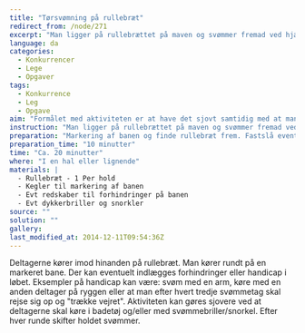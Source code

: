 ```yaml
---
title: "Tørsvømning på rullebræt"
redirect_from: /node/271
excerpt: "Man ligger på rullebrættet på maven og svømmer fremad ved hjælp af arme og ben. Der køres samme vej rundt på banen, og efter hver tur skal der skiftes til en ny svømmer fra holdet."
language: da
categories: 
  - Konkurrencer
  - Lege
  - Opgaver
tags: 
  - Konkurrence
  - Leg
  - Opgave
aim: "Formålet med aktiviteten er at have det sjovt samtidig med at man konkurrerer i en lidt uvant disciplin."
instruction: "Man ligger på rullebrættet på maven og svømmer fremad ved hjælp af arme og ben. Der køres samme vej rundt på banen, og efter hver tur skal der skiftes til en ny svømmer fra holdet."
preparation: "Markering af banen og finde rullebræt frem. Fastslå eventuelle handicaps og stille forhindringer op hvis disse ønskes."
preparation_time: "10 minutter"
time: "Ca. 20 minutter"
where: "I en hal eller lignende"
materials: |
  - Rullebræt - 1 Per hold
  - Kegler til markering af banen
  - Evt redskaber til forhindringer på banen
  - Evt dykkerbriller og snorkler
source: ""
solution: ""
gallery:
last_modified_at: 2014-12-11T09:54:36Z
---
```

Deltagerne kører imod hinanden på rullebræt. Man kører rundt på en markeret bane. Der kan eventuelt indlægges forhindringer eller handicap i løbet. Eksempler på handicap kan være: svøm med en arm, køre med en anden deltager på ryggen eller at man efter hvert tredje svømmetag skal rejse sig op og "trække vejret". Aktiviteten kan gøres sjovere ved at deltagerne skal køre i badetøj og/eller med svømmebriller/snorkel. Efter hver runde skifter holdet svømmer.
